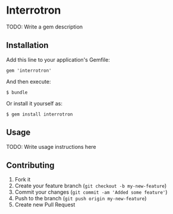 # Interrotron

TODO: Write a gem description

## Installation

Add this line to your application's Gemfile:

    gem 'interrotron'

And then execute:

    $ bundle

Or install it yourself as:

    $ gem install interrotron

## Usage

TODO: Write usage instructions here

## Contributing

1. Fork it
2. Create your feature branch (`git checkout -b my-new-feature`)
3. Commit your changes (`git commit -am 'Added some feature'`)
4. Push to the branch (`git push origin my-new-feature`)
5. Create new Pull Request
